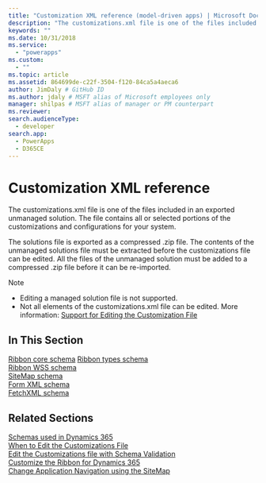 ```yaml
---
title: "Customization XML reference (model-driven apps) | Microsoft Docs" # Intent and product brand in a unique string of 43-59 chars including spaces"
description: "The customizations.xml file is one of the files included in an exported unmanaged solution. The file contains all or selected portions of the customizations and configurations for your system" # 115-145 characters including spaces. This abstract displays in the search result."
keywords: ""
ms.date: 10/31/2018
ms.service:
  - "powerapps"
ms.custom:
  - ""
ms.topic: article
ms.assetid: 864699de-c22f-3504-f120-84ca5a4aeca6
author: JimDaly # GitHub ID
ms.author: jdaly # MSFT alias of Microsoft employees only
manager: shilpas # MSFT alias of manager or PM counterpart
ms.reviewer: 
search.audienceType: 
  - developer
search.app: 
  - PowerApps
  - D365CE
---
```


# Customization XML reference

<!-- https://docs.microsoft.com/dynamics365/customer-engagement/developer/customization-xml-reference -->

The customizations.xml file is one of the files included in an exported unmanaged solution. The file contains all or selected portions of the customizations and configurations for your system. 
  
 The solutions file is exported as a compressed .zip file. The contents of the unmanaged solutions file must be extracted before the customizations file can be edited. All the files of the unmanaged solution must be added to a compressed .zip file before it can be re-imported.  

> [!NOTE]
> - Editing a managed solution file is not supported.  
> - Not all elements of the customizations.xml file can be edited. More information: [Support for Editing the Customization File](../common-data-service/when-edit-customization-file.md)

## In This Section

 [Ribbon core schema](ribbon-core-schema.md) 
 [Ribbon types schema](ribbon-types-schema.md)  
 [Ribbon WSS schema](ribbon-wss-schema.md)  
 [SiteMap schema](/dynamics365/customer-engagement/developer/customize-dev/sitemap-schema)<br/> <!-- TODO need to fix the link--> 
 [Form XML schema](form-xml-schema.md)<br/> 
 [FetchXML schema](../common-data-service/fetchxml-schema.md) 

## Related Sections

 [Schemas used in Dynamics 365](/dynamics365/customer-engagement/developer/schemas-used-dynamics-365)<br/> <!-- TODO need to fix the link--> 
 [When to Edit the Customizations File](../common-data-service/when-edit-customization-file.md)  
[Edit the Customizations file with Schema Validation](edit-customizations-xml-file-schema-validation.md)  
 [Customize the Ribbon for Dynamics 365](customize-commands-ribbon.md)  
 [Change Application Navigation using the SiteMap](/dynamics365/customer-engagement/developer/customize-dev/change-application-navigation-using-sitemap) <!-- TODO need to fix the link--> 
